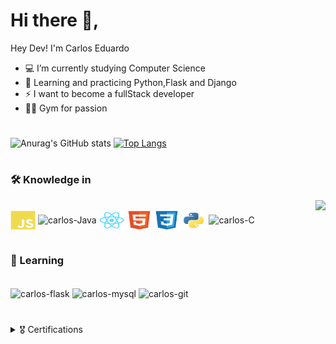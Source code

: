 # Hi there 👋, 
Hey Dev! I'm Carlos Eduardo

- 💻 I’m currently studying Computer Science
- 🔭 Learning and practicing Python,Flask and Django
- ⚡ I want to become a fullStack developer
- 🏋️‍♂️ Gym for passion

#
![Anurag's GitHub stats](https://github-readme-stats.vercel.app/api?username=carlosEduardo-hub&show_icons=true&theme=radical)
[![Top Langs](https://github-readme-stats.vercel.app/api/top-langs/?username=carlosEduardo-hub&layout=compact&theme=radical)](https://github.com/carlosEduardo-hub/github-readme-stats)
#
### 🛠 Knowledge in
<img align="right" src="https://media0.giphy.com/media/VTtANKl0beDFQRLDTh/giphy.gif?cid=ecf05e47vgxjiggydghkya94vwy1a4d0iufzcoskcv18iuu0&ep=v1_gifs_search&rid=giphy.gif&ct=g" height="230"/>
<div style="display: inline_block"><br>
  <img align="center" alt="carlos-Js" height="30" width="40" src="https://raw.githubusercontent.com/devicons/devicon/master/icons/javascript/javascript-plain.svg">
  <img align="center" alt="carlos-Java" height="30" width="40" 
       src="https://cdn.jsdelivr.net/gh/devicons/devicon/icons/java/java-original-wordmark.svg">
  <img align="center" alt="carlos-React" height="30" width="40" src="https://raw.githubusercontent.com/devicons/devicon/master/icons/react/react-original.svg">
  <img align="center" alt="carlos-HTML" height="30" width="40" src="https://raw.githubusercontent.com/devicons/devicon/master/icons/html5/html5-original.svg">
  <img align="center" alt="carlos-CSS" height="30" width="40" src="https://raw.githubusercontent.com/devicons/devicon/master/icons/css3/css3-original.svg">
  <img align="center" alt="carlos-Python" height="30" width="40" src="https://raw.githubusercontent.com/devicons/devicon/master/icons/python/python-original.svg">
  <img align="center" alt="carlos-C" height="30" width="40" src="https://cdn.jsdelivr.net/gh/devicons/devicon/icons/c/c-original.svg">
</div>

#
### 🧠 Learning
<div style="display: inline_block"><br>
  <img align="center" alt="carlos-flask" height="30" width="40" 
       src="https://cdn.jsdelivr.net/gh/devicons/devicon/icons/flask/flask-original-wordmark.svg">
  <img align="center" alt="carlos-mysql" height="30" width="40" 
       src="https://cdn.jsdelivr.net/gh/devicons/devicon/icons/mysql/mysql-original.svg">
  <img align="center" alt="carlos-git" height="30" width="40" 
       src="https://cdn.jsdelivr.net/gh/devicons/devicon/icons/git/git-original.svg">     
</div>

#
<div align="center">
 <div align="left">
  <details>
   <summary>🎖️ Certifications</summary>
   <ul>
    <li>Certificado Maratona-premiada Kenzie Academy</li>
    <li>Certificado_PROEX Introdução a Git e ao Github</li>
     <li>Certificado_PROEX Introdução à programação com Python</li>
     <li>Certificado de participação do seminário Hardware Livre Brasil-Espanha</li>
   </ul>
  </details>
 </div>
</div>


<!--
**carlosEduardo-hub/carlosEduardo-hub** is a ✨ _special_ ✨ repository because its `README.md` (this file) appears on your GitHub profile.

Here are some ideas to get you started:

- 🔭 I’m currently working on ...
- 🌱 I’m currently learning ...
- 👯 I’m looking to collaborate on ...
- 🤔 I’m looking for help with ...
- 💬 Ask me about ...
- 📫 How to reach me: ...
- 😄 Pronouns: ...
- ⚡ Fun fact: ...
-->
